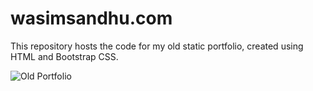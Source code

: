 # wasimsandhu.com
This repository hosts the code for my old static portfolio, created using HTML and Bootstrap CSS.

![Old Portfolio](https://user-images.githubusercontent.com/7220175/202320268-82a941da-5ca7-4158-b11d-1b9d97c1e0f2.png)
